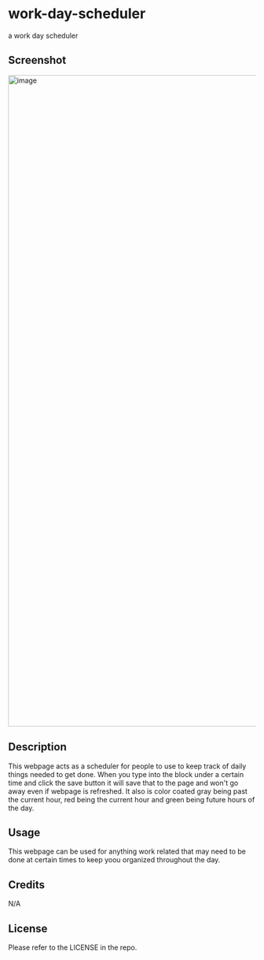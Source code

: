 # work-day-scheduler
a work day scheduler
## Screenshot
<img width="1322" alt="image" src="https://github.com/gulledgecorey/work-day-scheduler/assets/130395149/f857d7a2-99b7-4087-a082-203c4909b6bc">

## Description

This webpage acts as a scheduler for people to use to keep track of daily things needed to get done. When you type into the block under a certain time and click the save button it will save that to the page and won't go away even if webpage is refreshed. It also is color coated gray being past the current hour, red being the current hour and green being future hours of the day.

## Usage

This webpage can be used for anything work related that may need to be done at certain times to keep yoou organized throughout the day.

## Credits

N/A

## License

Please refer to the LICENSE in the repo.

